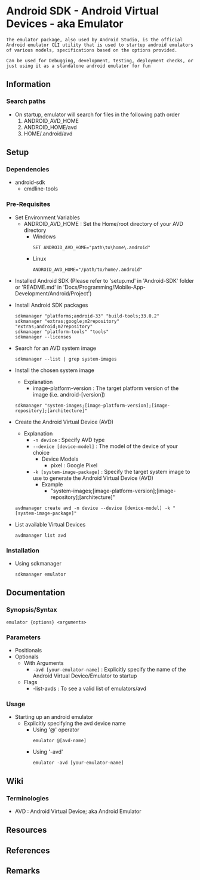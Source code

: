 # Android SDK - Android Virtual Devices - aka Emulator

```
The emulator package, also used by Android Studio, is the official Android emulator CLI utility that is used to startup android emulators of various models, specifications based on the options provided.

Can be used for Debugging, development, testing, deployment checks, or just using it as a standalone android emulator for fun
```

## Information

### Search paths
- On startup, emulator will search for files in the following path order
    1. ANDROID_AVD_HOME
    2. ANDROID_HOME/avd
    3. HOME/.android/avd

## Setup
### Dependencies
- android-sdk
    + cmdline-tools

### Pre-Requisites
- Set Environment Variables
    - ANDROID_AVD_HOME : Set the Home/root directory of your AVD directory
        - Windows
            ```console
            SET ANDROID_AVD_HOME="path\to\home\.android"
            ```
        - Linux
            ```console
            ANDROID_AVD_HOME="/path/to/home/.android"
            ```
+ Installed Android SDK (Please refer to 'setup.md' in 'Android-SDK' folder or 'README.md' in 'Docs/Programming/Mobile-App-Development/Android/Project')
- Install Android SDK packages
    ```console
    sdkmanager "platforms;android-33" "build-tools;33.0.2"
    sdkmanager "extras;google;m2repository" "extras;android;m2repository"
    sdkmanager "platform-tools" "tools"
    sdkmanager --licenses
    ```
- Search for an AVD system image
    ```console
    sdkmanager --list | grep system-images
    ```

- Install the chosen system image
    - Explanation
        - image-platform-version : The target platform version of the image (i.e. android-[version])
    ```console
    sdkmanager "system-images;[image-platform-version];[image-repository];[architecture]"
    ```

- Create the Android Virtual Device (AVD)
    - Explanation
        - `-n device` : Specify AVD type
        - `--device [device-model]` : The model of the device of your choice
            - Device Models
                + pixel : Google Pixel
        - `-k [system-image-package]` : Specify the target system image to use to generate the Android Virtual Device (AVD)
            - Example
                + "system-images;[image-platform-version];[image-repository];[architecture]"
    ```console
    avdmanager create avd -n device --device [device-model] -k "[system-image-package]"
    ```

- List available Virtual Devices
    ```console
    avdmanager list avd
    ```

### Installation
- Using sdkmanager
    ```console
    sdkmanager emulator
    ```

## Documentation
### Synopsis/Syntax
```console
emulator {options} <arguments>
```

### Parameters
- Positionals
- Optionals
    - With Arguments
        + `-avd [your-emulator-name]` : Explicitly specify the name of the Android Virtual Device/Emulator to startup
    - Flags
        + -list-avds : To see a valid list of emulators/avd

### Usage
- Starting up an android emulator
    - Explicitly specifying the avd device name
        - Using '@' operator
            ```console
            emulator @[avd-name]
            ```
        - Using '-avd'
            ```console
            emulator -avd [your-emulator-name]
            ```

## Wiki

### Terminologies
+ AVD : Android Virtual Device; aka Android Emulator

## Resources

## References

## Remarks
